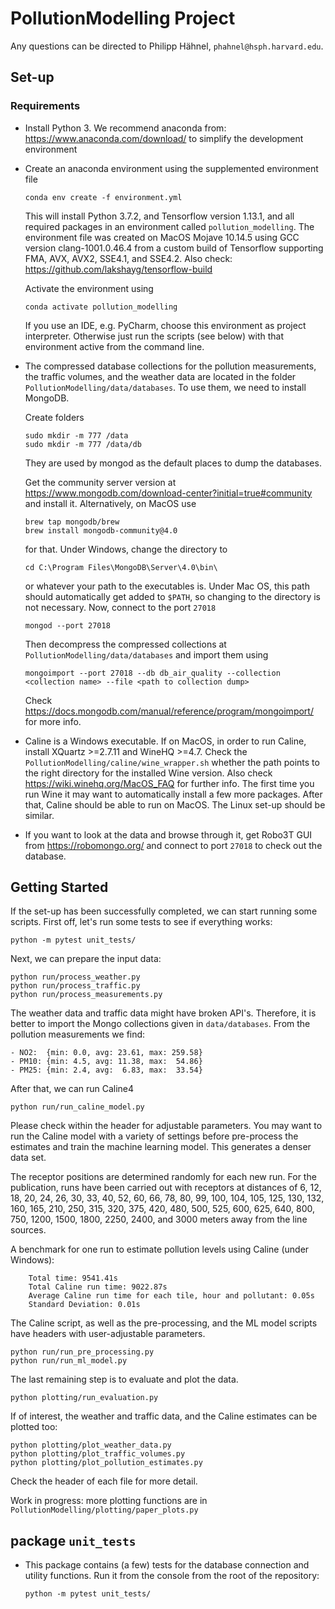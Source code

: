 # PollutionModelling Project
Any questions can be directed to Philipp Hähnel, `phahnel@hsph.harvard.edu`.



## Set-up

### Requirements
- Install Python 3. We recommend anaconda from: https://www.anaconda.com/download/ to simplify the development environment
- Create an anaconda environment using the supplemented environment file

      conda env create -f environment.yml

    This will install Python 3.7.2, and Tensorflow version 1.13.1, and all required packages in an environment called `pollution_modelling`. The environment file was created on MacOS Mojave 10.14.5 using GCC version clang-1001.0.46.4 from a custom build of Tensorflow supporting FMA, AVX, AVX2, SSE4.1, and SSE4.2. Also check: https://github.com/lakshayg/tensorflow-build
    
    Activate the environment using

      conda activate pollution_modelling
        
    If you use an IDE, e.g. PyCharm, choose this environment as project interpreter. Otherwise just run the scripts (see below) with that environment active from the command line.
- The compressed database collections for the pollution measurements, the traffic volumes, and the weather data are located in the folder `PollutionModelling/data/databases`. To use them, we need to install MongoDB.

    Create folders

      sudo mkdir -m 777 /data
      sudo mkdir -m 777 /data/db
    
    They are used by mongod as the default places to dump the databases.
    
    Get the community server version at 
https://www.mongodb.com/download-center?initial=true#community 
and install it. Alternatively, on MacOS use

      brew tap mongodb/brew
      brew install mongodb-community@4.0

    for that. Under Windows, change the directory to

      cd C:\Program Files\MongoDB\Server\4.0\bin\

    or whatever your path to the executables is. Under Mac OS, this path should automatically get added to `$PATH`, so changing to the directory is not necessary. Now, connect to the port `27018`

      mongod --port 27018
    
    Then decompress the compressed collections at `PollutionModelling/data/databases` and import them using

      mongoimport --port 27018 --db db_air_quality --collection <collection name> --file <path to collection dump>

    Check 
    https://docs.mongodb.com/manual/reference/program/mongoimport/ for more info.

- Caline is a Windows executable. If on MacOS, in order to run Caline, install XQuartz >=2.7.11 and WineHQ >=4.7. Check the `PollutionModelling/caline/wine_wrapper.sh` whether the path points to the right directory for the installed Wine version. Also check
    https://wiki.winehq.org/MacOS_FAQ for further info. The first time you run Wine it may want to automatically install a few more packages. After that, Caline should be able to run on MacOS. The Linux set-up should be similar.

- If you want to look at the data and browse through it, get Robo3T GUI from 
https://robomongo.org/
and connect to port `27018` to check out the database.



## Getting Started

If the set-up has been successfully completed, we can start running some scripts. First off, let's run some tests to see if everything works:

    python -m pytest unit_tests/

Next, we can prepare the input data:

    python run/process_weather.py
    python run/process_traffic.py
    python run/process_measurements.py
    
The weather data and traffic data might have broken API's. Therefore, it is better to import the Mongo collections given in `data/databases`. From the pollution measurements we find:

    - NO2:  {min: 0.0, avg: 23.61, max: 259.58}
    - PM10: {min: 4.5, avg: 11.38, max:  54.86}
    - PM25: {min: 2.4, avg:  6.83, max:  33.54}

After that, we can run Caline4

    python run/run_caline_model.py

Please check within the header for adjustable parameters. You may want to run the Caline model with a variety of settings before pre-process the estimates and train the machine learning model. This generates a denser data set. 

The receptor positions 
are determined randomly for each new run. For the publication, runs have been carried out with receptors at distances of 
6, 12, 18, 20, 24, 26, 30, 33, 40, 52, 60, 66, 78, 80, 99, 
100, 104, 105, 125, 130, 132, 160, 165, 210, 250, 315, 320, 375, 420, 480, 500, 
525, 600, 625, 640, 800, 750, 1200, 1500, 1800, 2250, 2400, and 3000 
meters away from the line sources.

A benchmark for one run to estimate pollution levels using Caline (under Windows):
        
        Total time: 9541.41s
        Total Caline run time: 9022.87s
        Average Caline run time for each tile, hour and pollutant: 0.05s
        Standard Deviation: 0.01s

The Caline script, as well as the pre-processing, and the ML model scripts have headers with user-adjustable parameters.

    python run/run_pre_processing.py
    python run/run_ml_model.py

The last remaining step is to evaluate and plot the data.

    python plotting/run_evaluation.py
        
If of interest, the weather and traffic data, and the Caline estimates can be plotted too:

    python plotting/plot_weather_data.py
    python plotting/plot_traffic_volumes.py
    python plotting/plot_pollution_estimates.py

Check the header of each file for more detail. 

Work in progress: more plotting functions are in `PollutionModelling/plotting/paper_plots.py`



## package `unit_tests`
- This package contains (a few) tests for the database connection and utility functions. Run it from the console from the root of the repository:
    
      python -m pytest unit_tests/
